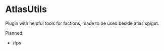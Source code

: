 # AtlasUtils
Plugin with helpful tools for factions, made to be used beside atlas spigot.

Planned:
- /fps

